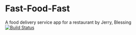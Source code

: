 # Fast-Food-Fast
A food delivery service app for a restaurant by Jerry, Blessing
[![Build Status](https://travis-ci.org/Beautblessing/Beautblessing.github.io.svg?branch=master)](https://travis-ci.org/Beautblessing/Beautblessing.github.io)
